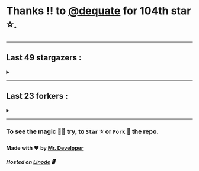 # Thanks !! to [@dequate](https://github.com/dequate) for 104th star ⭐.
---

## Last 49 stargazers :
<details><summary></summary>

| No. | Profile Pic | Username | Star Number ⭐ |
| :---: | :---: | :---: | :---: |
| 1. | <img src='https://avatars.githubusercontent.com/u/121786009?v=4'> | [@dequate](https://github.com/dequate) | 104 |
| 2. | <img src='https://avatars.githubusercontent.com/u/66506429?v=4'> | [@rebaz36](https://github.com/rebaz36) | 103 |
| 3. | <img src='https://avatars.githubusercontent.com/u/117648465?v=4'> | [@dkppg2](https://github.com/dkppg2) | 102 |
| 4. | <img src='https://avatars.githubusercontent.com/u/67612593?v=4'> | [@BrydenIsNotSmart](https://github.com/BrydenIsNotSmart) | 101 |
| 5. | <img src='https://avatars.githubusercontent.com/u/16763276?v=4'> | [@K4CZP3R](https://github.com/K4CZP3R) | 100 |
| 6. | <img src='https://avatars.githubusercontent.com/u/71332326?v=4'> | [@insolitum](https://github.com/insolitum) | 99 |
| 7. | <img src='https://avatars.githubusercontent.com/u/45739963?v=4'> | [@didierganthier](https://github.com/didierganthier) | 98 |
| 8. | <img src='https://avatars.githubusercontent.com/u/77569653?v=4'> | [@SamirPaul1](https://github.com/SamirPaul1) | 97 |
| 9. | <img src='https://avatars.githubusercontent.com/u/48348029?v=4'> | [@xIMRANx](https://github.com/xIMRANx) | 96 |
| 10. | <img src='https://avatars.githubusercontent.com/u/482367?v=4'> | [@0xallie](https://github.com/0xallie) | 95 |
| 11. | <img src='https://avatars.githubusercontent.com/u/55983182?v=4'> | [@yasirarism](https://github.com/yasirarism) | 94 |
| 12. | <img src='https://avatars.githubusercontent.com/u/66245404?v=4'> | [@tovade](https://github.com/tovade) | 93 |
| 13. | <img src='https://avatars.githubusercontent.com/u/48980248?v=4'> | [@hybridvamp](https://github.com/hybridvamp) | 92 |
| 14. | <img src='https://avatars.githubusercontent.com/u/81961690?v=4'> | [@dinesh-0602](https://github.com/dinesh-0602) | 91 |
| 15. | <img src='https://avatars.githubusercontent.com/u/89954408?v=4'> | [@SunshroomChan](https://github.com/SunshroomChan) | 90 |
| 16. | <img src='https://avatars.githubusercontent.com/u/109037713?v=4'> | [@Buivanan82](https://github.com/Buivanan82) | 89 |
| 17. | <img src='https://avatars.githubusercontent.com/u/76533278?v=4'> | [@4amparaboy](https://github.com/4amparaboy) | 88 |
| 18. | <img src='https://avatars.githubusercontent.com/u/57042741?v=4'> | [@Woomymy](https://github.com/Woomymy) | 87 |
| 19. | <img src='https://avatars.githubusercontent.com/u/88822116?v=4'> | [@dgigantino](https://github.com/dgigantino) | 86 |
| 20. | <img src='https://avatars.githubusercontent.com/u/53967726?v=4'> | [@supercrafter333](https://github.com/supercrafter333) | 85 |
| 21. | <img src='https://avatars.githubusercontent.com/u/64813399?v=4'> | [@J1b1x](https://github.com/J1b1x) | 84 |
| 22. | <img src='https://avatars.githubusercontent.com/u/26801154?v=4'> | [@CodsXBlastin](https://github.com/CodsXBlastin) | 83 |
| 23. | <img src='https://avatars.githubusercontent.com/u/73209315?v=4'> | [@saadman-galib](https://github.com/saadman-galib) | 82 |
| 24. | <img src='https://avatars.githubusercontent.com/u/68734813?v=4'> | [@faded-ninja](https://github.com/faded-ninja) | 81 |
| 25. | <img src='https://avatars.githubusercontent.com/u/47496465?v=4'> | [@Matze997](https://github.com/Matze997) | 80 |
| 26. | <img src='https://avatars.githubusercontent.com/u/51480483?v=4'> | [@shizotoaster](https://github.com/shizotoaster) | 79 |
| 27. | <img src='https://avatars.githubusercontent.com/u/28113262?v=4'> | [@xISRAPILx](https://github.com/xISRAPILx) | 78 |
| 28. | <img src='https://avatars.githubusercontent.com/u/32965703?v=4'> | [@Ifera](https://github.com/Ifera) | 77 |
| 29. | <img src='https://avatars.githubusercontent.com/u/50779115?v=4'> | [@ReversoDev](https://github.com/ReversoDev) | 76 |
| 30. | <img src='https://avatars.githubusercontent.com/u/40144185?v=4'> | [@itsDkiller](https://github.com/itsDkiller) | 75 |
| 31. | <img src='https://avatars.githubusercontent.com/u/34418030?v=4'> | [@HerryYT](https://github.com/HerryYT) | 74 |
| 32. | <img src='https://avatars.githubusercontent.com/u/40790870?v=4'> | [@SpaceLeft](https://github.com/SpaceLeft) | 73 |
| 33. | <img src='https://avatars.githubusercontent.com/u/16628342?v=4'> | [@DelxHQ](https://github.com/DelxHQ) | 72 |
| 34. | <img src='https://avatars.githubusercontent.com/u/46083528?v=4'> | [@siddharthroy12](https://github.com/siddharthroy12) | 71 |
| 35. | <img src='https://avatars.githubusercontent.com/u/75159744?v=4'> | [@Avyansh0001](https://github.com/Avyansh0001) | 70 |
| 36. | <img src='https://avatars.githubusercontent.com/u/62464560?v=4'> | [@Illegal-Services](https://github.com/Illegal-Services) | 69 |
| 37. | <img src='https://avatars.githubusercontent.com/u/90455659?v=4'> | [@akprivatebots](https://github.com/akprivatebots) | 68 |
| 38. | <img src='https://avatars.githubusercontent.com/u/76171703?v=4'> | [@roushanagarwalla](https://github.com/roushanagarwalla) | 67 |
| 39. | <img src='https://avatars.githubusercontent.com/u/26739205?v=4'> | [@AbdushukurRasulov](https://github.com/AbdushukurRasulov) | 66 |
| 40. | <img src='https://avatars.githubusercontent.com/u/92579700?v=4'> | [@JohnWickKeanue](https://github.com/JohnWickKeanue) | 65 |
| 41. | <img src='https://avatars.githubusercontent.com/u/85750096?v=4'> | [@JemonNazeer](https://github.com/JemonNazeer) | 64 |
| 42. | <img src='https://avatars.githubusercontent.com/u/106221089?v=4'> | [@ItzKingz](https://github.com/ItzKingz) | 63 |
| 43. | <img src='https://avatars.githubusercontent.com/u/32560442?v=4'> | [@mrdrivingduck](https://github.com/mrdrivingduck) | 62 |
| 44. | <img src='https://avatars.githubusercontent.com/u/105053471?v=4'> | [@Sharmaps1757](https://github.com/Sharmaps1757) | 61 |
| 45. | <img src='https://avatars.githubusercontent.com/u/87847004?v=4'> | [@Hesenovhuseyn](https://github.com/Hesenovhuseyn) | 60 |
| 46. | <img src='https://avatars.githubusercontent.com/u/104765453?v=4'> | [@youssefnasef](https://github.com/youssefnasef) | 59 |
| 47. | <img src='https://avatars.githubusercontent.com/u/105335749?v=4'> | [@spideyboyaman](https://github.com/spideyboyaman) | 58 |
| 48. | <img src='https://avatars.githubusercontent.com/u/60040629?v=4'> | [@JD906](https://github.com/JD906) | 57 |
| 49. | <img src='https://avatars.githubusercontent.com/u/95572329?v=4'> | [@git-itsjoel](https://github.com/git-itsjoel) | 56 |

</details>

---

## Last 23 forkers :
<details><summary></summary>

| No. | Profile Pic | Username | Fork Number 🍴 |
| :---: | :---: | :---: | :---: |
| 1. | <img src='https://avatars.githubusercontent.com/u/121786009?v=4'> | [@dequate](https://github.com/dequate) | 23 |
| 2. | <img src='https://avatars.githubusercontent.com/u/45739963?v=4'> | [@didierganthier](https://github.com/didierganthier) | 22 |
| 3. | <img src='https://avatars.githubusercontent.com/u/48980248?v=4'> | [@hybridvamp](https://github.com/hybridvamp) | 21 |
| 4. | <img src='https://avatars.githubusercontent.com/u/110144682?v=4'> | [@Jackabu](https://github.com/Jackabu) | 20 |
| 5. | <img src='https://avatars.githubusercontent.com/u/40790870?v=4'> | [@SpaceLeft](https://github.com/SpaceLeft) | 19 |
| 6. | <img src='https://avatars.githubusercontent.com/u/87888078?v=4'> | [@hydrix777](https://github.com/hydrix777) | 18 |
| 7. | <img src='https://avatars.githubusercontent.com/u/106221089?v=4'> | [@ItzKingz](https://github.com/ItzKingz) | 17 |
| 8. | <img src='https://avatars.githubusercontent.com/u/105053471?v=4'> | [@Sharmaps1757](https://github.com/Sharmaps1757) | 16 |
| 9. | <img src='https://avatars.githubusercontent.com/u/100023533?v=4'> | [@omkar1003](https://github.com/omkar1003) | 15 |
| 10. | <img src='https://avatars.githubusercontent.com/u/104765453?v=4'> | [@youssefnasef](https://github.com/youssefnasef) | 14 |
| 11. | <img src='https://avatars.githubusercontent.com/u/105335749?v=4'> | [@spideyboyaman](https://github.com/spideyboyaman) | 13 |
| 12. | <img src='https://avatars.githubusercontent.com/u/60040629?v=4'> | [@JD906](https://github.com/JD906) | 12 |
| 13. | <img src='https://avatars.githubusercontent.com/u/88897873?v=4'> | [@Nobody370](https://github.com/Nobody370) | 11 |
| 14. | <img src='https://avatars.githubusercontent.com/u/96438111?v=4'> | [@Gishankrishka2](https://github.com/Gishankrishka2) | 10 |
| 15. | <img src='https://avatars.githubusercontent.com/u/91558902?v=4'> | [@rk134-hub](https://github.com/rk134-hub) | 9 |
| 16. | <img src='https://avatars.githubusercontent.com/u/20133621?v=4'> | [@NitroFuN](https://github.com/NitroFuN) | 8 |
| 17. | <img src='https://avatars.githubusercontent.com/u/84174959?v=4'> | [@im-Satyendra](https://github.com/im-Satyendra) | 7 |
| 18. | <img src='https://avatars.githubusercontent.com/u/66910428?v=4'> | [@VIKASIND](https://github.com/VIKASIND) | 6 |
| 19. | <img src='https://avatars.githubusercontent.com/u/101307401?v=4'> | [@Tellyfun](https://github.com/Tellyfun) | 5 |
| 20. | <img src='https://avatars.githubusercontent.com/u/102476142?v=4'> | [@hiroultroid93819](https://github.com/hiroultroid93819) | 4 |
| 21. | <img src='https://avatars.githubusercontent.com/u/98212032?v=4'> | [@random772](https://github.com/random772) | 3 |
| 22. | <img src='https://avatars.githubusercontent.com/u/97720718?v=4'> | [@MaheshKmr9](https://github.com/MaheshKmr9) | 2 |
| 23. | <img src='https://avatars.githubusercontent.com/u/85005373?v=4'> | [@HerokuMods](https://github.com/HerokuMods) | 1 |

</details>

---
### To see the magic 🧚‍♂️ try, to `Star` ⭐ or `Fork` 🍴 the repo.
#### Made with ❤️ by [Mr. Developer](https://github.com/MrBotDeveloper)
##### Hosted on [Linode](https://www.linode.com/) 🖥